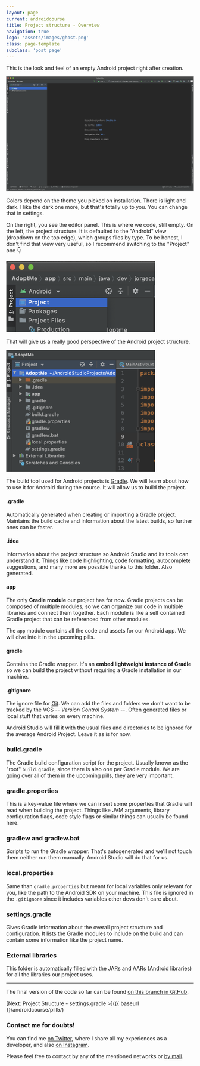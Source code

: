 ```yaml
---
layout: page
current: androidcourse
title: Project structure - Overview
navigation: true
logo: 'assets/images/ghost.png'
class: page-template
subclass: 'post page'
---
```


This is the look and feel of an empty Android project right after creation.

<img src="../../assets/images/project structure 1.png" alt="Android Studio" style="width:800px;">

Colors depend on the theme you picked on installation. There is light and dark. I like the dark one more, but that's totally up to you. You can change that in settings.

On the right, you see the editor panel. This is where we code, still empty. On the left, the project structure. It is defaulted to the "Android" view (dropdown on the top edge), which groups files by type. To be honest, I don't find that view very useful, so I recommend switching to the "Project" one 👇

<img src="../../assets/images/project structure 2.png" alt="Android Studio" style="width:400px;">

That will give us a really good perspective of the Android project structure.

<img src="../../assets/images/project structure 3.png" alt="Android Studio" style="width:400px;">

The build tool used for Android projects is [Gradle](https://gradle.org/). We will learn about how to use it for Android during the course. It will allow us to build the project.

#### .gradle

Automatically generated when creating or importing a Gradle project. Maintains the build cache and information about the latest builds, so further ones can be faster.

#### .idea

Information about the project structure so Android Studio and its tools can understand it. Things like code highlighting, code formatting, autocomplete suggestions, and many more are possible thanks to this folder. Also generated.

#### app

The only **Gradle module** our project has for now. Gradle projects can be composed of multiple modules, so we can organize our code in multiple libraries and connect them together. Each module is like a self contained Gradle project that can be referenced from other modules.

The `app` module contains all the code and assets for our Android app. We will dive into it in the upcoming pills.

#### gradle

Contains the Gradle wrapper. It's an **embed lightweight instance of Gradle** so we can build the project without requiring a Gradle installation in our machine.

#### .gitignore

The ignore file for [Git](https://git-scm.com/). We can add the files and folders we don't want to be tracked by the VCS -- *Version Control System* --. Often generated files or local stuff that varies on every machine.

Android Studio will fill it with the usual files and directories to be ignored for the average Android Project. Leave it as is for now.

### build.gradle

The Gradle build configuration script for the project. Usually known as the "root" `build.gradle`, since there is also one per Gradle module. We are going over all of them in the upcoming pills, they are very important.

### gradle.properties

This is a key-value file where we can insert some properties that Gradle will read when building the project. Things like JVM arguments, library configuration flags, code style flags or similar things can usually be found here.

### gradlew and gradlew.bat

Scripts to run the Gradle wrapper. That's autogenerated and we'll not touch them neither run them manually. Android Studio will do that for us.

### local.properties

Same than `gradle.properties` but meant for local variables only relevant for you, like the path to the Android SDK on your machine. This file is ignored in the `.gitignore` since it includes variables other devs don't care about.

### settings.gradle

Gives Gradle information about the overall project structure and configuration. It lists the Gradle modules to include on the build and can contain some information like the project name.

### External libraries

This folder is automatically filled with the JARs and AARs (Android libraries) for all the libraries our project uses.

---

The final version of the code so far can be found [on this branch in GitHub](https://github.com/JorgeCastilloPrz/ultimateandroidcourse/tree/pill3).

[Next: Project Structure - settings.gradle >]({{ baseurl }}/androidcourse/pill5/)

### Contact me for doubts!

You can find me [on Twitter](https://www.twitter.com/JorgeCastilloPR), where I share all my experiences as a developer, and also [on Instagram](https://www.instagram.com/jorgecastillopr).


Please feel free to contact by any of the mentioned networks or [by mail](mailto:jorge.castillo.prz@gmail.com).
